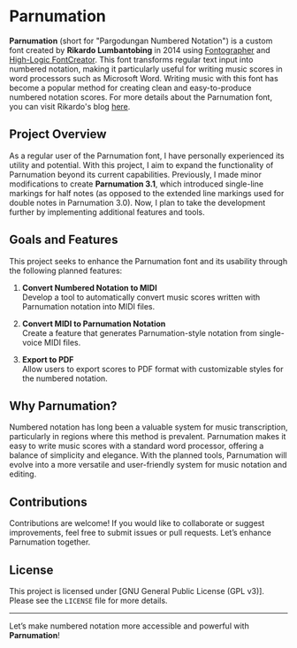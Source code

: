 # Parnumation

**Parnumation** (short for "Pargodungan Numbered Notation") is a custom font created by **Rikardo Lumbantobing** in 2014 using [Fontographer](https://www.fontlab.com/font-editor/fontographer/) and [High-Logic FontCreator](https://www.high-logic.com/font-editor/fontcreator). This font transforms regular text input into numbered notation, making it particularly useful for writing music scores in word processors such as Microsoft Word. Writing music with this font has become a popular method for creating clean and easy-to-produce numbered notation scores. For more details about the Parnumation font, you can visit Rikardo's blog [here](https://gnibot.blogspot.com/2014/07/parnumation-3.html).

## Project Overview

As a regular user of the Parnumation font, I have personally experienced its utility and potential. With this project, I aim to expand the functionality of Parnumation beyond its current capabilities. Previously, I made minor modifications to create **Parnumation 3.1**, which introduced single-line markings for half notes (as opposed to the extended line markings used for double notes in Parnumation 3.0). Now, I plan to take the development further by implementing additional features and tools.

## Goals and Features

This project seeks to enhance the Parnumation font and its usability through the following planned features:

1. **Convert Numbered Notation to MIDI**  
   Develop a tool to automatically convert music scores written with Parnumation notation into MIDI files.

2. **Convert MIDI to Parnumation Notation**  
   Create a feature that generates Parnumation-style notation from single-voice MIDI files.

3. **Export to PDF**  
   Allow users to export scores to PDF format with customizable styles for the numbered notation.

## Why Parnumation?

Numbered notation has long been a valuable system for music transcription, particularly in regions where this method is prevalent. Parnumation makes it easy to write music scores with a standard word processor, offering a balance of simplicity and elegance. With the planned tools, Parnumation will evolve into a more versatile and user-friendly system for music notation and editing.

## Contributions

Contributions are welcome! If you would like to collaborate or suggest improvements, feel free to submit issues or pull requests. Let’s enhance Parnumation together.

## License

This project is licensed under [GNU General Public License (GPL v3)]. Please see the `LICENSE` file for more details.

---

Let’s make numbered notation more accessible and powerful with **Parnumation**!
